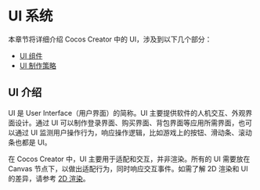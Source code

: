 # UI 系统

本章节将详细介绍 Cocos Creator 中的 UI，涉及到以下几个部分：

- [UI 组件](components/index.md)
- [UI 制作策略](production-strategy/index.md)

## UI 介绍

UI 是 User Interface（用户界面）的简称。UI 主要提供软件的人机交互、外观界面设计。通过 UI 可以制作登录界面、购买界面、背包界面等应用所需界面，也可以通过 UI 监测用户操作行为，响应操作逻辑，比如游戏上的按钮、滑动条、滚动条也都是 UI。

在 Cocos Creator 中，UI 主要用于适配和交互，并非渲染。所有的 UI 需要放在 Canvas 节点下，以做出适配行为，同时响应交互事件。如需了解 2D 渲染和 UI 的差异，请参考 [2D 渲染](../2d-object/2d-render/index.md)。
